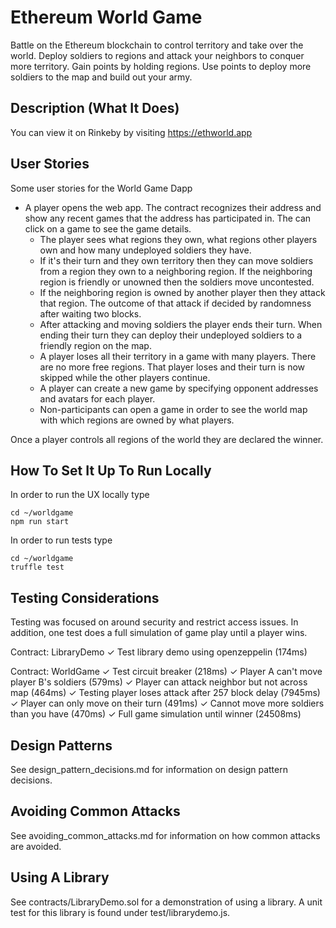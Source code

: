 # Ethereum World Game
Battle on the Ethereum blockchain to control territory and take over the world.  Deploy soldiers to regions and attack your neighbors to conquer more territory.  Gain points by holding regions.  Use points to deploy more soldiers to the map and build out your army.

## Description (What It Does)

You can view it on Rinkeby by visiting https://ethworld.app

## User Stories
Some user stories for the World Game Dapp
* A player opens the web app. The contract recognizes their address and show any recent games that the address has participated in.  The can click on a game to see the game details.
  * The player sees what regions they own, what regions other players own and how many undeployed soldiers they have.
  * If it's their turn and they own territory then they can move soldiers from a region they own to a neighboring region.  If the neighboring region is friendly or unowned then the soldiers move uncontested.
  * If the neighboring region is owned by another player then they attack that region.  The outcome of that attack if decided by randomness after waiting two blocks.
  * After attacking and moving soldiers the player ends their turn. When ending their turn they can deploy their undeployed soldiers to a friendly region on the map.
  * A player loses all their territory in a game with many players. There are no more free regions. That player loses and their turn is now skipped while the other players continue.
  * A player can create a new game by specifying opponent addresses and avatars for each player.
  * Non-participants can open a game in order to see the world map with which regions are owned by what players.
  
Once a player controls all regions of the world they are declared the winner.

## How To Set It Up To Run Locally
In order to run the UX locally type 
```
cd ~/worldgame
npm run start
```

In order to run tests type
```
cd ~/worldgame
truffle test
```

## Testing Considerations
Testing was focused on around security and restrict access issues.  In addition, one test does a full simulation of game play until a player wins.

 Contract: LibraryDemo
    ✓ Test library demo using openzeppelin (174ms)

  Contract: WorldGame
    ✓ Test circuit breaker (218ms)
    ✓ Player A can't move player B's soldiers (579ms)
    ✓ Player can attack neighbor but not across map (464ms)
    ✓ Testing player loses attack after 257 block delay (7945ms)
    ✓ Player can only move on their turn (491ms)
    ✓ Cannot move more soldiers than you have (470ms)
    ✓ Full game simulation until winner (24508ms)

## Design Patterns
See design_pattern_decisions.md for information on design pattern decisions.

## Avoiding Common Attacks
See avoiding_common_attacks.md for information on how common attacks are avoided.

## Using A Library
See contracts/LibraryDemo.sol for a demonstration of using a library. A unit test for this library is found under test/librarydemo.js.
